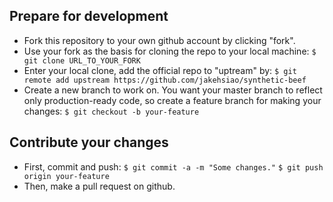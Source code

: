 ## Prepare for development
- Fork this repository to your own github account by clicking "fork".
- Use your fork as the basis for cloning the repo to your local machine: 
`$ git clone URL_TO_YOUR_FORK`
- Enter your local clone, add the official repo to "uptream" by: 
`$ git remote add upstream https://github.com/jakehsiao/synthetic-beef`
- Create a new branch to work on. You want your master branch to reflect only production-ready code, so create a feature branch for making your changes: 
`$ git checkout -b your-feature`

## Contribute your changes
- First, commit and push:
`$ git commit -a -m "Some changes."`
`$ git push origin your-feature`
- Then, make a pull request on github.
